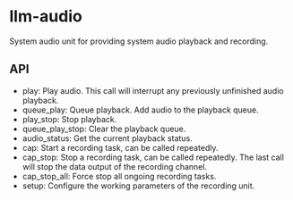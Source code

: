 # llm-audio

System audio unit for providing system audio playback and recording.

## API

- play: Play audio. This call will interrupt any previously unfinished audio playback.
- queue_play: Queue playback. Add audio to the playback queue.
- play_stop: Stop playback.
- queue_play_stop: Clear the playback queue.
- audio_status: Get the current playback status.
- cap: Start a recording task, can be called repeatedly.
- cap_stop: Stop a recording task, can be called repeatedly. The last call will stop the data output of the recording
  channel.
- cap_stop_all: Force stop all ongoing recording tasks.
- setup: Configure the working parameters of the recording unit.